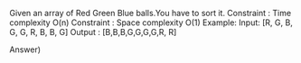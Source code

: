 Given an array of Red Green Blue balls.You have to sort it.
Constraint : Time complexity O(n)
Constraint : Space complexity O(1)
Example:
Input: [R, G, B, G, G, R, B, B, G]
Output : [B,B,B,G,G,G,G,R, R]

Answer)
